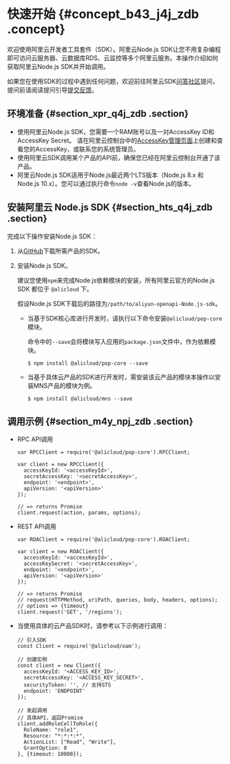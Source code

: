 # 快速开始 {#concept_b43_j4j_zdb .concept}

欢迎使用阿里云开发者工具套件（SDK）。阿里云Node.js SDK让您不用复杂编程即可访问云服务器、云数据库RDS、云监控等多个阿里云服务。本操作介绍如何获取阿里云Node.js SDK并开始调用。

如果您在使用SDK的过程中遇到任何问题，欢迎前往阿里云SDK[问答社区](https://yq.aliyun.com/tags/type_ask-tagid_23350)提问，提问前请阅读提问引导[提交反馈](../../../../cn.zh-CN/提交反馈/提交反馈.md#)。

## 环境准备 {#section_xpr_q4j_zdb .section}

-   使用阿里云Node.js SDK，您需要一个RAM账号以及一对AccessKey ID和AccessKey Secret。 请在阿里云控制台中的[AccessKey管理页面](https://usercenter.console.aliyun.com/?spm=5176.doc52740.2.3.QKZk8w#/manage/ak)上创建和查看您的AccessKey，或联系您的系统管理员。
-   使用阿里云SDK调用某个产品的API前，确保您已经在阿里云控制台开通了该产品。
-   阿里云Node.js SDK适用于Node.js最近两个LTS版本（Node.js 8.x 和 Node.js 10.x）。您可以通过执行命令`node -v`查看Node.js的版本。

## 安装阿里云 Node.js SDK {#section_hts_q4j_zdb .section}

完成以下操作安装Node.js SDK：

1.  从[GitHub](https://github.com/ali-sdk)下载所需产品的SDK。
2.  安装Node.js SDK。

    建议您使用`npm`来完成Node.js依赖模块的安装，所有阿里云官方的Node.js SDK 都位于 `@alicloud` 下。

    假设Node.js SDK下载后的路径为`/path/to/aliyun-openapi-Node.js-sdk`。

    -   当基于SDK核心库进行开发时，请执行以下命令安装`@alicloud/pop-core`模块。

        命令中的`--save`会将模块写入应用的`package.json`文件中，作为依赖模块。

        ```
        $ npm install @alicloud/pop-core --save
        ```

    -   当基于具体云产品的SDK进行开发时，需安装该云产品的模块本操作以安装MNS产品的模块为例。

        ```
        $ npm install @alicloud/mns --save
        ```


## 调用示例 {#section_m4y_npj_zdb .section}

-   RPC API调用

    ```
    var RPCClient = require('@alicloud/pop-core').RPCClient;

    var client = new RPCClient({
      accessKeyId: '<accessKeyId>',
      secretAccessKey: '<secretAccessKey>',
      endpoint: '<endpoint>',
      apiVersion: '<apiVersion>'
    });

    // => returns Promise
    client.request(action, params, options);
    ```

-   REST API调用

    ```
    var ROAClient = require('@alicloud/pop-core').ROAClient;

    var client = new ROAClient({
      accessKeyId: '<accessKeyId>',
      accessKeySecret: '<secretAccessKey>',
      endpoint: '<endpoint>',
      apiVersion: '<apiVersion>'
    });

    // => returns Promise
    // request(HTTPMethod, uriPath, queries, body, headers, options);
    // options => {timeout}
    client.request('GET', '/regions');
    ```

-   当使用具体的云产品SDK时，请参考以下示例进行调用：

    ```
    // 引入SDK
    const Client = require('@alicloud/oam');

    // 创建实例
    const client = new Client({
      accessKeyId: '<ACCESS_KEY_ID>',
      secretAccessKey: '<ACCESS_KEY_SECRET>',
      securityToken: '', // 支持STS
      endpoint: 'ENDPOINT'
    });

    // 发起调用
    // 具体API，返回Promise
    client.addRoleCellToRole({
      RoleName: "role1",
      Resource: "*:*:*:*",
      ActionList: ["Read", "Write"],
      GrantOption: 0
    }, {timeout: 10000});
    ```


